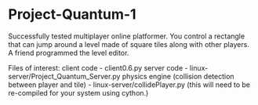 # Project-Quantum-1
Successfully tested multiplayer online platformer. You control a rectangle that can jump around a level made of square tiles along with other players. A friend programmed the level editor.

Files of interest:
client code - client0.6.py
server code - linux-server/Project_Quantum_Server.py
physics engine (collision detection between player and tile) - linux-server/collidePlayer.py (this will need to be re-compiled for your system using cython.)
